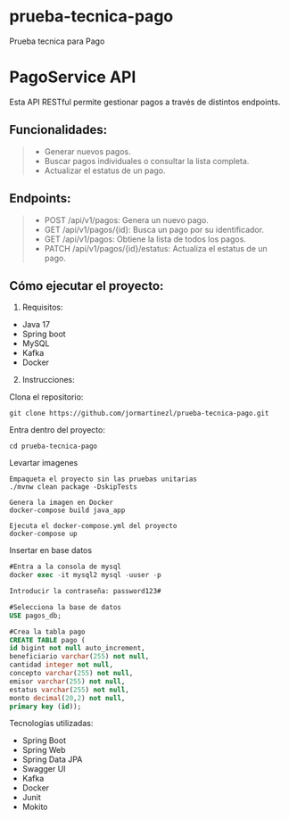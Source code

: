 # prueba-tecnica-pago
Prueba tecnica para Pago

# PagoService API

Esta API RESTful permite gestionar pagos a través de distintos endpoints.

## Funcionalidades:

> - Generar nuevos pagos.
> - Buscar pagos individuales o consultar la lista completa.
> - Actualizar el estatus de un pago.

## Endpoints:

> - POST /api/v1/pagos: Genera un nuevo pago.
> - GET /api/v1/pagos/{id}: Busca un pago por su identificador.
> - GET /api/v1/pagos: Obtiene la lista de todos los pagos.
> - PATCH /api/v1/pagos/{id}/estatus: Actualiza el estatus de un pago.

## Cómo ejecutar el proyecto:

1. Requisitos:

- Java 17 
- Spring boot
- MySQL 
- Kafka 
- Docker

2. Instrucciones:

Clona el repositorio:

```
git clone https://github.com/jormartinezl/prueba-tecnica-pago.git
```

Entra dentro del proyecto:

```
cd prueba-tecnica-pago
```

Levartar imagenes

```
Empaqueta el proyecto sin las pruebas unitarias
./mvnw clean package -DskipTests

Genera la imagen en Docker
docker-compose build java_app

Ejecuta el docker-compose.yml del proyecto
docker-compose up
```

Insertar en base datos

```sql
#Entra a la consola de mysql
docker exec -it mysql2 mysql -uuser -p

Introducir la contraseña: password123#

#Selecciona la base de datos
USE pagos_db;

#Crea la tabla pago
CREATE TABLE pago (
id bigint not null auto_increment,
beneficiario varchar(255) not null,
cantidad integer not null,
concepto varchar(255) not null,
emisor varchar(255) not null,
estatus varchar(255) not null,
monto decimal(20,2) not null,
primary key (id));
```

Tecnologías utilizadas:

- Spring Boot
- Spring Web
- Spring Data JPA
- Swagger UI
- Kafka
- Docker
- Junit
- Mokito
